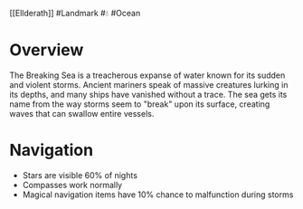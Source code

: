 [[Ellderath]] #Landmark #💧 #Ocean

# Overview

The Breaking Sea is a treacherous expanse of water known for its sudden and violent storms. Ancient mariners speak of massive creatures lurking in its depths, and many ships have vanished without a trace. The sea gets its name from the way storms seem to "break" upon its surface, creating waves that can swallow entire vessels.

# Navigation

- Stars are visible 60% of nights
- Compasses work normally
- Magical navigation items have 10% chance to malfunction during storms
